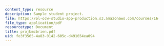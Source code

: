 ```yaml
---
content_type: resource
description: Sample student project.
file: https://ol-ocw-studio-app-production.s3.amazonaws.com/courses/16-810-engineering-design-and-rapid-prototyping-january-iap-2007/fe3f35654a830142605cd491654ea094_projbmcbrien.pdf
file_type: application/pdf
resourcetype: Document
title: projbmcbrien.pdf
uid: fe3f3565-4a83-0142-605c-d491654ea094
---
```

